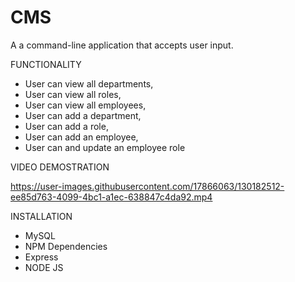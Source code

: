 # CMS
A a command-line application that accepts user input.

FUNCTIONALITY

* User can view all departments, 
* User can view all roles, 
* User can view all employees, 
* User can add a department, 
* User can add a role, 
* User can add an employee, 
* User can and update an employee role

VIDEO DEMOSTRATION 



https://user-images.githubusercontent.com/17866063/130182512-ee85d763-4099-4bc1-a1ec-638847c4da92.mp4





INSTALLATION

* MySQL
* NPM Dependencies
* Express
* NODE JS
